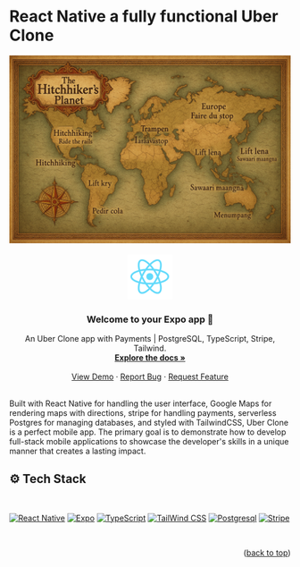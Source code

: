 <!-- Improved compatibility of back to top link: See: https://github.com/rayanthoney/ram_movie_app/pull/73 -->

<a id="readme-top"></a>

# React Native a fully functional Uber Clone

<div align="center" >
<!-- link to project -->
    <a href='-URL TO DEMO GOES HERE-'>
    <!-- link to local image -->
        <img src="assets/images/PlanetMap.png" alt="React Native Image" height=""/>
    </a>
</div>

<br>
<div align="center">
   <a href="https://github.com/rayanthoney/react-nativeRyde.git">
    <img src="assets/images/react-logo.png" alt="Logo" width="80" height="80">
  </a>

  <h3 align="center">Welcome to your Expo app 👋</h3>

   <p align="center">
    An Uber Clone app with Payments | PostgreSQL, TypeScript, Stripe, Tailwind.
    <br />
    <a href="https://github.com/rayanthoney/react-nativeRyde.git"><strong>Explore the docs »</strong></a>
    <br />
    <br />
    <a href="https://github.com/rayanthoney/Repository-Name">View Demo</a>
    &middot;
    <a href="https://github.com/rayanthoney/react-nativeRyde.git/issues/new?labels=bug&template=bug-report---.md">Report Bug</a>
    &middot;
    <a href="https://github.com/rayanthoney/react-nativeRyde.git/issues/new?labels=enhancement&template=feature-request---.md">Request Feature</a>
  </p>
</div>

<br>
Built with React Native for handling the user interface, Google Maps for rendering maps with directions, stripe for handling payments, serverless Postgres for managing databases, and styled with TailwindCSS, Uber Clone is a perfect mobile app. The primary goal is to demonstrate how to develop full-stack mobile applications to showcase the developer's skills in a unique manner that creates a lasting impact.

<!-- Tech Stack -->

## ⚙️ Tech Stack

<br>

[![React Native][React_Native]][React_Native-url]
[![Expo][Expo]][Expo-url]
[![TypeScript][TypeScript]][TypeScript-url]
[![TailWind CSS][Tailwind]][TailWind-url]
[![Postgresql][Postgresql]][Postgresql-url]
[![Stripe][Stripe]][Stripe-url]

<br>
<!-- MARKDOWN LINKS & IMAGES -->
<!-- https://www.markdownguide.org/basic-syntax/#reference-style-links -->
<!-- [product-screenshot]: assets/images/rn_movie.jpg -->

[React_Native]: https://img.shields.io/badge/-React_Native-black?style=for-the-badge&logoColor=white&logo=react&color=61DAFB
[React_Native-url]: https://example.com/
[Expo]: https://img.shields.io/badge/-Expo-black?style=for-the-badge&logoColor=white&logo=expo&color=000020
[Expo-url]: https://example.com/
[TypeScript]: https://img.shields.io/badge/-TypeScript-black?style=for-the-badge&logoColor=white&logo=typescript&color=3178C6
[TypeScript-url]: https://example.com/
[TailWind]: https://img.shields.io/badge/-Nativewind-black?style=for-the-badge&logoColor=white&logo=tailwindcss&color=06B6D4
[TailWind-url]: https://example.com/
[Postgresql]: https://img.shields.io/badge/-PostGreSQL-black?style=for-the-badge&logoColor=white&logo=postgresql&color=4169e1
[Postgresql-url]: https://example.com/
[Stripe]: https://img.shields.io/badge/-Stripe-black?style=for-the-badge&logoColor=white&logo=stripe&color=6860ff
[Stripe-url]: https://example.com/

<p align="right">(<a href="#readme-top">back to top</a>)</p>
<br>
